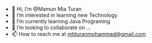 - 👋 Hi, I’m @Mamun Mia Turan
- 👀 I’m interested in learning new Technology
- 🌱 I’m currently learning Java Programing 
- 💞️ I’m looking to collaborate on ...
- 📫 How to reach me at mhturanmohammad@gmail.com

<!---
Shiftgithub/Shiftgithub is a ✨ special ✨ repository because its `README.md` (this file) appears on your GitHub profile.
You can click the Preview link to take a look at your changes.
--->
